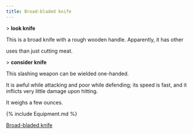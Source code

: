 ```yaml
---
title: Broad-bladed knife
---
```


\> **look knife**

This is a broad knife with a rough wooden handle. Apparently, it has
other

uses than just cutting meat.

\> **consider knife**

This slashing weapon can be wielded one-handed.

It is awful while attacking and poor while defending; its speed is fast,
and it inflicts very little damage upon hitting.

It weighs a few ounces.

{% include Equipment.md %}

[Broad-bladed knife](Category:_Slashing_weapons "wikilink")